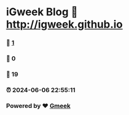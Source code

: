 # iGweek Blog :link: http://igweek.github.io 
### :page_facing_up: [1](http://igweek.github.io/tag.html) 
### :speech_balloon: 0 
### :hibiscus: 19 
### :alarm_clock: 2024-06-06 22:55:11 
### Powered by :heart: [Gmeek](https://github.com/Meekdai/Gmeek)
